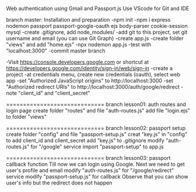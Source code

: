 Web authentication using Gmail and Passport.js
Use VScode for Git and IDE

branch master: Installation and preparation
-npm init
-npm i express nodemon passport passport-google-oauth ejs body-parser cookie-session mysql
-create .gitignore, add node_modules/
-add git to this project, set git username and email (you can use Git Graph)
-create app.js
-create folder "views" and add "home.ejs"
-npx nodemon app.js
-test with "localhost:3000"
-commit master branch

-Visit https://console.developers.google.com or shortcut at https://developers.google.com/identity/sign-in/web/sign-in
-create a project
-at credentials menu, create new credentials (oauth), select web app
-set "Authorized JavaScript origins" to http://localhost:3000 
-set "Authorized redirect URIs" to http://localhost:3000/auth/google/redirect
-note "client_id" and "client_secret"

=============================
branch lesson01: auth routes and login page
create folder "routes" and file "auth-routes.js"
add file "login.ejs" to folder "views"

=============================
branch lesson02: passport setup
create folder "config" and file "passport-setup.js"
creat "key.js" in "config" to add client_id and client_secret
add "key.js" to .gitignore
modify "auth-routes.js" for "/google" service
import "passport-setup" to app.js

=============================
branch lesson03: passport callback function
Till now we can login using Google. Next we need to get user's profile and email
modify "auth-routes.js" for "/google/redirect" service
modify "passport-setup.js" for callback
Observe that you can show user's info but the redirect does not happen